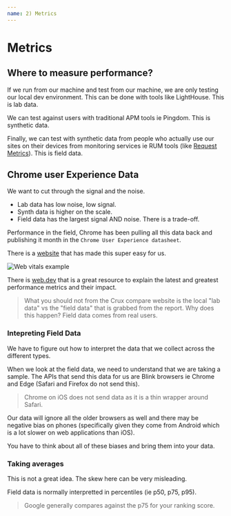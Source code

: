 ```yaml
---
name: 2) Metrics
---
```


# Metrics

## Where to measure performance?

If we run from our machine and test from our machine, we are only testing our local dev environment. This can be done with tools like LightHouse. This is lab data.

We can test against users with traditional APM tools ie Pingdom. This is synthetic data.

Finally, we can test with synthetic data from people who actually use our sites on their devices from monitoring services ie RUM tools (like [Request Metrics](https://requestmetrics.com)). This is field data.

## Chrome user Experience Data

We want to cut through the signal and the noise.

- Lab data has low noise, low signal.
- Synth data is higher on the scale.
- Field data has the largest signal AND noise. There is a trade-off.

Performance in the field, Chrome has been pulling all this data back and publishing it month in the `Chrome User Experience datasheet`.

There is a [website](https://crux-compare.netlify.app/) that has made this super easy for us.

![Web vitals example](/web-vitals-crux-comparison.png)

There is [web.dev](https://web.dev) that is a great resource to explain the latest and greatest performance metrics and their impact.

> What you should not from the Crux compare website is the local "lab data" vs the "field data" that is grabbed from the report. Why does this happen? Field data comes from real users.

### Intepreting Field Data

We have to figure out how to interpret the data that we collect across the different types.

When we look at the field data, we need to understand that we are taking a sample. The APIs that send this data for us are Blink browsers ie Chrome and Edge (Safari and Firefox do not send this).

> Chrome on iOS does not send data as it is a thin wrapper around Safari.

Our data will ignore all the older browsers as well and there may be negative bias on phones (specifically given they come from Android which is a lot slower on web applications than iOS).

You have to think about all of these biases and bring them into your data.

### Taking averages

This is not a great idea. The skew here can be very misleading.

Field data is normally interpretted in percentiles (ie p50, p75, p95).

> Google generally compares against the p75 for your ranking score.
